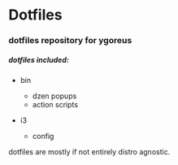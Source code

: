 # Dotfiles

### dotfiles repository for ygoreus

##### dotfiles included:

* bin
    - dzen popups
    - action scripts

* i3
    - config




dotfiles are mostly if not entirely distro agnostic.

